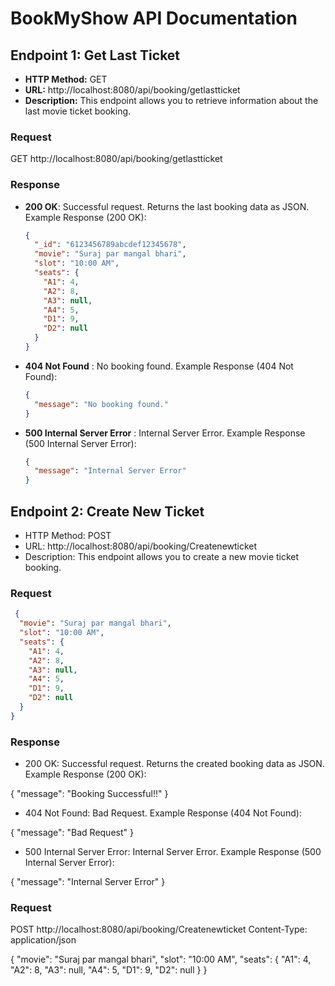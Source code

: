 # BookMyShow API Documentation

## Endpoint 1: Get Last Ticket
- **HTTP Method:** GET
- **URL:** http://localhost:8080/api/booking/getlastticket
- **Description:** This endpoint allows you to retrieve information about the last movie ticket booking.

### Request
  GET http://localhost:8080/api/booking/getlastticket

### Response

- **200 OK**: Successful request. Returns the last booking data as JSON.
  Example Response (200 OK):
  ```json
  {
    "_id": "6123456789abcdef12345678",
    "movie": "Suraj par mangal bhari",
    "slot": "10:00 AM",
    "seats": {
      "A1": 4,
      "A2": 8,
      "A3": null,
      "A4": 5,
      "D1": 9,
      "D2": null
    }
  }

- **404 Not Found** : No booking found.
  Example Response (404 Not Found):
  ```json
  {
    "message": "No booking found."
  }

- **500 Internal Server Error** : Internal Server Error.
  Example Response (500 Internal Server Error):
  ```json
  {
    "message": "Internal Server Error"
  }

## Endpoint 2: Create New Ticket
- HTTP Method: POST
- URL: http://localhost:8080/api/booking/Createnewticket
- Description: This endpoint allows you to create a new movie ticket booking.

### Request
```json
 {
  "movie": "Suraj par mangal bhari",
  "slot": "10:00 AM",
  "seats": {
    "A1": 4,
    "A2": 8,
    "A3": null,
    "A4": 5,
    "D1": 9,
    "D2": null
  }
}
```
### Response

- 200 OK: Successful request. Returns the created booking data as JSON.
Example Response (200 OK):
 
{
  "message": "Booking Successful!!"
}

- 404 Not Found: Bad Request.
Example Response (404 Not Found):

{
  "message": "Bad Request"
}

- 500 Internal Server Error: Internal Server Error.
Example Response (500 Internal Server Error):
 
{
  "message": "Internal Server Error"
}

### Request
POST http://localhost:8080/api/booking/Createnewticket
Content-Type: application/json
  
{
  "movie": "Suraj par mangal bhari",
  "slot": "10:00 AM",
  "seats": {
    "A1": 4,
    "A2": 8,
    "A3": null,
    "A4": 5,
    "D1": 9,
    "D2": null
  }
}

